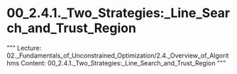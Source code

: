 # 00_2.4.1._Two_Strategies:_Line_Search_and_Trust_Region

"""
Lecture: 02._Fundamentals_of_Unconstrained_Optimization/2.4._Overview_of_Algorithms
Content: 00_2.4.1._Two_Strategies:_Line_Search_and_Trust_Region
"""

